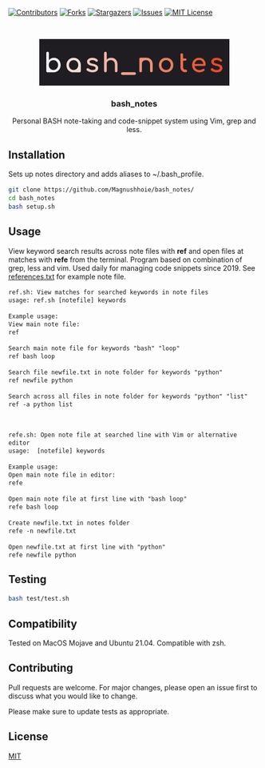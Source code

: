 <!-- PROJECT SHIELDS -->
[![Contributors][contributors-shield]][contributors-url]
[![Forks][forks-shield]][forks-url]
[![Stargazers][stars-shield]][stars-url]
[![Issues][issues-shield]][issues-url]
[![MIT License][license-shield]][license-url]

<!-- PROJECT LOGO -->
<br />
<p align="center">
  <a href="https://github.com/Magnushhoie/bash_notes">
    <img src="img/bash_notes.png" alt="Logo">
  </a>

  <h3 align="center">bash_notes</h3>

  <p align="center">
    Personal BASH note-taking and code-snippet system using Vim, grep and less. 
    <br />
  </p>
</p>

## Installation

Sets up notes directory and adds aliases to ~/.bash_profile.

```bash
git clone https://github.com/Magnushhoie/bash_notes/
cd bash_notes
bash setup.sh
```

## Usage
View keyword search results across note files with __ref__ and open files at matches with __refe__ from the terminal.
Program based on combination of grep, less and vim. Used daily for managing code snippets since 2019.
See [references.txt](references.txt) for example note file.

```text
ref.sh: View matches for searched keywords in note files
usage: ref.sh [notefile] keywords

Example usage:
View main note file:
ref 

Search main note file for keywords "bash" "loop"
ref bash loop

Search file newfile.txt in note folder for keywords "python"
ref newfile python

Search across all files in note folder for keywords "python" "list"
ref -a python list
```

<br>

```text
refe.sh: Open note file at searched line with Vim or alternative editor
usage:  [notefile] keywords

Example usage:
Open main note file in editor:
refe

Open main note file at first line with "bash loop"
refe bash loop

Create newfile.txt in notes folder
refe -n newfile.txt

Open newfile.txt at first line with "python"
refe newfile python
```

## Testing

```bash
bash test/test.sh
```

## Compatibility
Tested on MacOS Mojave and Ubuntu 21.04. Compatible with zsh.

## Contributing
Pull requests are welcome. For major changes, please open an issue first to discuss what you would like to change.

Please make sure to update tests as appropriate.

## License
[MIT](https://choosealicense.com/licenses/mit/)



<!-- MARKDOWN LINKS & IMAGES -->
<!-- https://www.markdownguide.org/basic-syntax/#reference-style-links -->
[contributors-shield]: https://img.shields.io/github/contributors/Magnushhoie/bash_notes.svg?style=for-the-badge
[contributors-url]: https://github.com/Magnushhoie/bash_notes/graphs/contributors
[forks-shield]: https://img.shields.io/github/forks/Magnushhoie/bash_notes.svg?style=for-the-badge
[forks-url]: https://github.com/Magnushhoie/bash_notes/network/members
[stars-shield]: https://img.shields.io/github/stars/Magnushhoie/bash_notes.svg?style=for-the-badge
[stars-url]: https://github.com/Magnushhoie/bash_notes/stargazers
[issues-shield]: https://img.shields.io/github/issues/Magnushhoie/bash_notes.svg?style=for-the-badge
[issues-url]: https://github.com/Magnushhoie/bash_notes/issues
[license-shield]: https://img.shields.io/github/license/othneildrew/Best-README-Template.svg?style=for-the-badge
[license-url]: https://github.com/Magnushhoie/bash_notes/blob/master/LICENSE.txt
